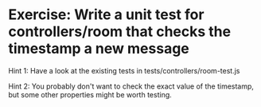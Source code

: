 # Exercise: Write a unit test for controllers/room that checks the timestamp a new message

Hint 1: Have a look at the existing tests in tests/controllers/room-test.js

Hint 2: You probably don't want to check the exact value of the timestamp, but some other properties might be worth testing.
